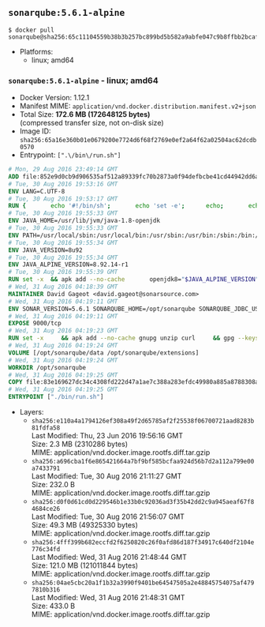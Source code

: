 ## `sonarqube:5.6.1-alpine`

```console
$ docker pull sonarqube@sha256:65c11104559b38b3b257bc899bd5b582a9abfe047c9b8ffbb2bcafb1f76f9eb2
```

-	Platforms:
	-	linux; amd64

### `sonarqube:5.6.1-alpine` - linux; amd64

-	Docker Version: 1.12.1
-	Manifest MIME: `application/vnd.docker.distribution.manifest.v2+json`
-	Total Size: **172.6 MB (172648125 bytes)**  
	(compressed transfer size, not on-disk size)
-	Image ID: `sha256:65a16e360b01e0679200e7724d6f68f2769e0ef2a64f62a02504ac62dcdb0570`
-	Entrypoint: `[".\/bin\/run.sh"]`

```dockerfile
# Mon, 29 Aug 2016 23:49:14 GMT
ADD file:852e9d0cb9d906535af512a89339fc70b2873a0f94defbcbe41cd44942dd6ac8 in / 
# Tue, 30 Aug 2016 19:53:16 GMT
ENV LANG=C.UTF-8
# Tue, 30 Aug 2016 19:53:17 GMT
RUN { 		echo '#!/bin/sh'; 		echo 'set -e'; 		echo; 		echo 'dirname "$(dirname "$(readlink -f "$(which javac || which java)")")"'; 	} > /usr/local/bin/docker-java-home 	&& chmod +x /usr/local/bin/docker-java-home
# Tue, 30 Aug 2016 19:55:33 GMT
ENV JAVA_HOME=/usr/lib/jvm/java-1.8-openjdk
# Tue, 30 Aug 2016 19:55:33 GMT
ENV PATH=/usr/local/sbin:/usr/local/bin:/usr/sbin:/usr/bin:/sbin:/bin:/usr/lib/jvm/java-1.8-openjdk/jre/bin:/usr/lib/jvm/java-1.8-openjdk/bin
# Tue, 30 Aug 2016 19:55:34 GMT
ENV JAVA_VERSION=8u92
# Tue, 30 Aug 2016 19:55:34 GMT
ENV JAVA_ALPINE_VERSION=8.92.14-r1
# Tue, 30 Aug 2016 19:55:39 GMT
RUN set -x 	&& apk add --no-cache 		openjdk8="$JAVA_ALPINE_VERSION" 	&& [ "$JAVA_HOME" = "$(docker-java-home)" ]
# Wed, 31 Aug 2016 04:18:39 GMT
MAINTAINER David Gageot <david.gageot@sonarsource.com>
# Wed, 31 Aug 2016 04:19:11 GMT
ENV SONAR_VERSION=5.6.1 SONARQUBE_HOME=/opt/sonarqube SONARQUBE_JDBC_USERNAME=sonar SONARQUBE_JDBC_PASSWORD=sonar SONARQUBE_JDBC_URL=
# Wed, 31 Aug 2016 04:19:11 GMT
EXPOSE 9000/tcp
# Wed, 31 Aug 2016 04:19:23 GMT
RUN set -x     && apk add --no-cache gnupg unzip curl     && gpg --keyserver ha.pool.sks-keyservers.net --recv-keys F1182E81C792928921DBCAB4CFCA4A29D26468DE     && mkdir /opt     && cd /opt     && curl -o sonarqube.zip -fSL https://sonarsource.bintray.com/Distribution/sonarqube/sonarqube-$SONAR_VERSION.zip     && curl -o sonarqube.zip.asc -fSL https://sonarsource.bintray.com/Distribution/sonarqube/sonarqube-$SONAR_VERSION.zip.asc     && gpg --batch --verify sonarqube.zip.asc sonarqube.zip     && unzip sonarqube.zip     && mv sonarqube-$SONAR_VERSION sonarqube     && rm sonarqube.zip*     && rm -rf $SONARQUBE_HOME/bin/*
# Wed, 31 Aug 2016 04:19:24 GMT
VOLUME [/opt/sonarqube/data /opt/sonarqube/extensions]
# Wed, 31 Aug 2016 04:19:24 GMT
WORKDIR /opt/sonarqube
# Wed, 31 Aug 2016 04:19:25 GMT
COPY file:83e169627dc34c4308fd222d47a1ae7c388a283efdc49980a885a8788308a052 in /opt/sonarqube/bin/ 
# Wed, 31 Aug 2016 04:19:25 GMT
ENTRYPOINT ["./bin/run.sh"]
```

-	Layers:
	-	`sha256:e110a4a1794126ef308a49f2d65785af2f25538f06700721aad8283b81fdfa58`  
		Last Modified: Thu, 23 Jun 2016 19:56:16 GMT  
		Size: 2.3 MB (2310286 bytes)  
		MIME: application/vnd.docker.image.rootfs.diff.tar.gzip
	-	`sha256:a696cba1f6e865421664a7bf9bf585bcfaa924d56b7d2a112a799e00a7433791`  
		Last Modified: Tue, 30 Aug 2016 21:11:27 GMT  
		Size: 232.0 B  
		MIME: application/vnd.docker.image.rootfs.diff.tar.gzip
	-	`sha256:d0f0d61cd0d229546b1e33b0c92036ad3f35b42dd2c9a945aeaf67f84684ce26`  
		Last Modified: Tue, 30 Aug 2016 21:56:07 GMT  
		Size: 49.3 MB (49325330 bytes)  
		MIME: application/vnd.docker.image.rootfs.diff.tar.gzip
	-	`sha256:4fff399b682eccfd2f6250820c26f0afd86d187f34917c640df2104e776c34fd`  
		Last Modified: Wed, 31 Aug 2016 21:48:44 GMT  
		Size: 121.0 MB (121011844 bytes)  
		MIME: application/vnd.docker.image.rootfs.diff.tar.gzip
	-	`sha256:04ae5cbc20a1f1b32a3990f9401be64547505a2e48845754075af4797810b316`  
		Last Modified: Wed, 31 Aug 2016 21:48:31 GMT  
		Size: 433.0 B  
		MIME: application/vnd.docker.image.rootfs.diff.tar.gzip
